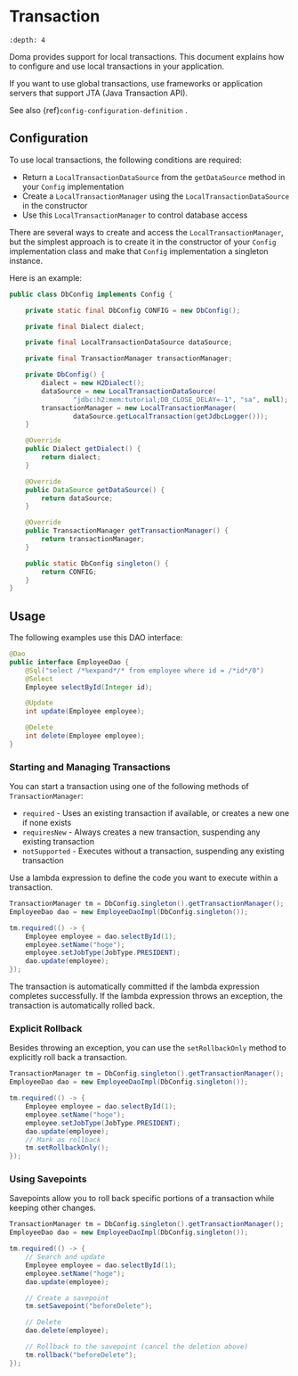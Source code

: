 # Transaction

```{contents} Contents
:depth: 4
```

Doma provides support for local transactions.
This document explains how to configure and use local transactions in your application.

If you want to use global transactions, use frameworks or application servers
that support JTA (Java Transaction API).

See also {ref}`config-configuration-definition` .

## Configuration

To use local transactions, the following conditions are required:

- Return a `LocalTransactionDataSource` from the `getDataSource` method in your `Config` implementation
- Create a `LocalTransactionManager` using the `LocalTransactionDataSource` in the constructor
- Use this `LocalTransactionManager` to control database access

There are several ways to create and access the `LocalTransactionManager`,
but the simplest approach is to create it in the constructor of your `Config` implementation class
and make that `Config` implementation a singleton instance.

Here is an example:

```java
public class DbConfig implements Config {

    private static final DbConfig CONFIG = new DbConfig();

    private final Dialect dialect;

    private final LocalTransactionDataSource dataSource;

    private final TransactionManager transactionManager;

    private DbConfig() {
        dialect = new H2Dialect();
        dataSource = new LocalTransactionDataSource(
                "jdbc:h2:mem:tutorial;DB_CLOSE_DELAY=-1", "sa", null);
        transactionManager = new LocalTransactionManager(
                dataSource.getLocalTransaction(getJdbcLogger()));
    }

    @Override
    public Dialect getDialect() {
        return dialect;
    }

    @Override
    public DataSource getDataSource() {
        return dataSource;
    }

    @Override
    public TransactionManager getTransactionManager() {
        return transactionManager;
    }

    public static DbConfig singleton() {
        return CONFIG;
    }
}
```

## Usage

The following examples use this DAO interface:

```java
@Dao
public interface EmployeeDao {
    @Sql("select /*%expand*/* from employee where id = /*id*/0")
    @Select
    Employee selectById(Integer id);

    @Update
    int update(Employee employee);

    @Delete
    int delete(Employee employee);
}
```

### Starting and Managing Transactions

You can start a transaction using one of the following methods of `TransactionManager`:

- `required` - Uses an existing transaction if available, or creates a new one if none exists
- `requiresNew` - Always creates a new transaction, suspending any existing transaction
- `notSupported` - Executes without a transaction, suspending any existing transaction

Use a lambda expression to define the code you want to execute within a transaction.

```java
TransactionManager tm = DbConfig.singleton().getTransactionManager();
EmployeeDao dao = new EmployeeDaoImpl(DbConfig.singleton());

tm.required(() -> {
    Employee employee = dao.selectById(1);
    employee.setName("hoge");
    employee.setJobType(JobType.PRESIDENT);
    dao.update(employee);
});
```

The transaction is automatically committed if the lambda expression completes successfully.
If the lambda expression throws an exception, the transaction is automatically rolled back.

### Explicit Rollback

Besides throwing an exception, you can use the `setRollbackOnly` method to explicitly roll back a transaction.

```java
TransactionManager tm = DbConfig.singleton().getTransactionManager();
EmployeeDao dao = new EmployeeDaoImpl(DbConfig.singleton());

tm.required(() -> {
    Employee employee = dao.selectById(1);
    employee.setName("hoge");
    employee.setJobType(JobType.PRESIDENT);
    dao.update(employee);
    // Mark as rollback
    tm.setRollbackOnly();
});
```

### Using Savepoints

Savepoints allow you to roll back specific portions of a transaction while keeping other changes.

```java
TransactionManager tm = DbConfig.singleton().getTransactionManager();
EmployeeDao dao = new EmployeeDaoImpl(DbConfig.singleton());

tm.required(() -> {
    // Search and update
    Employee employee = dao.selectById(1);
    employee.setName("hoge");
    dao.update(employee);

    // Create a savepoint
    tm.setSavepoint("beforeDelete");

    // Delete
    dao.delete(employee);

    // Rollback to the savepoint (cancel the deletion above)
    tm.rollback("beforeDelete");
});
```

